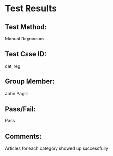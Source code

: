 # Test Results

## Test Method:
Manual Regression

## Test Case ID:
cat_reg

## Group Member:
John Paglia

## Pass/Fail:
Pass

## Comments:
Articles for each category showed up successfully
